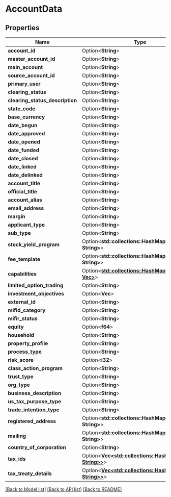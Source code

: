 # AccountData

## Properties

Name | Type | Description | Notes
------------ | ------------- | ------------- | -------------
**account_id** | Option<**String**> |  | [optional]
**master_account_id** | Option<**String**> |  | [optional]
**main_account** | Option<**String**> |  | [optional]
**source_account_id** | Option<**String**> |  | [optional]
**primary_user** | Option<**String**> |  | [optional]
**clearing_status** | Option<**String**> |  | [optional]
**clearing_status_description** | Option<**String**> |  | [optional]
**state_code** | Option<**String**> |  | [optional]
**base_currency** | Option<**String**> |  | [optional]
**date_begun** | Option<**String**> |  | [optional]
**date_approved** | Option<**String**> |  | [optional]
**date_opened** | Option<**String**> |  | [optional]
**date_funded** | Option<**String**> |  | [optional]
**date_closed** | Option<**String**> |  | [optional]
**date_linked** | Option<**String**> |  | [optional]
**date_delinked** | Option<**String**> |  | [optional]
**account_title** | Option<**String**> |  | [optional]
**official_title** | Option<**String**> |  | [optional]
**account_alias** | Option<**String**> |  | [optional]
**email_address** | Option<**String**> |  | [optional]
**margin** | Option<**String**> |  | [optional]
**applicant_type** | Option<**String**> |  | [optional]
**sub_type** | Option<**String**> |  | [optional]
**stock_yield_program** | Option<**std::collections::HashMap<String, String>**> |  | [optional]
**fee_template** | Option<**std::collections::HashMap<String, String>**> |  | [optional]
**capabilities** | Option<[**std::collections::HashMap<String, Vec<String>>**](set.md)> |  | [optional]
**limited_option_trading** | Option<**String**> |  | [optional]
**investment_objectives** | Option<**Vec<String>**> |  | [optional]
**external_id** | Option<**String**> |  | [optional]
**mifid_category** | Option<**String**> |  | [optional]
**mifir_status** | Option<**String**> |  | [optional]
**equity** | Option<**f64**> |  | [optional]
**household** | Option<**String**> |  | [optional]
**property_profile** | Option<**String**> |  | [optional]
**process_type** | Option<**String**> |  | [optional]
**risk_score** | Option<**i32**> |  | [optional]
**class_action_program** | Option<**String**> |  | [optional]
**trust_type** | Option<**String**> |  | [optional]
**org_type** | Option<**String**> |  | [optional]
**business_description** | Option<**String**> |  | [optional]
**us_tax_purpose_type** | Option<**String**> |  | [optional]
**trade_intention_type** | Option<**String**> |  | [optional]
**registered_address** | Option<**std::collections::HashMap<String, String>**> |  | [optional]
**mailing** | Option<**std::collections::HashMap<String, String>**> |  | [optional]
**country_of_corporation** | Option<**String**> |  | [optional]
**tax_ids** | Option<[**Vec<std::collections::HashMap<String, String>>**](std::collections::HashMap.md)> |  | [optional]
**tax_treaty_details** | Option<[**Vec<std::collections::HashMap<String, String>>**](std::collections::HashMap.md)> |  | [optional]

[[Back to Model list]](../README.md#documentation-for-models) [[Back to API list]](../README.md#documentation-for-api-endpoints) [[Back to README]](../README.md)
